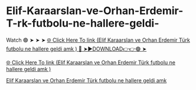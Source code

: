 # Elif-Karaarslan-ve-Orhan-Erdemir-T-rk-futbolu-ne-hallere-geldi-

Watch 🟢 ➤ ➤ ➤ <a href="https://nexula.cfd/sdgettd"> 🌐 Click Here To link (Elif Karaarslan ve Orhan Erdemir Türk futbolu ne hallere geldi amk
) 
🔴 ➤►DOWNLOAD👉👉🟢 ➤

<a href="https://nexula.cfd/sdgettd"> 🌐 Click Here To link (Elif Karaarslan ve Orhan Erdemir Türk futbolu ne hallere geldi amk
) 

Elif Karaarslan ve Orhan Erdemir Türk futbolu ne hallere geldi amk
